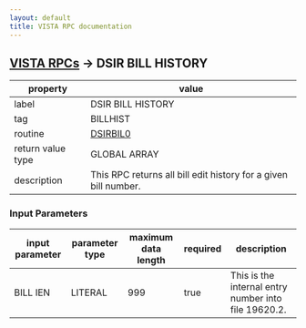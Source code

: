 ```yaml
---
layout: default
title: VISTA RPC documentation
---
```




## [VISTA RPCs](TableOfContent.md) &#8594; DSIR BILL HISTORY 

 property | value 
--- | --- 
 label | DSIR BILL HISTORY
 tag | BILLHIST
 routine | [DSIRBIL0](http://code.osehra.org/dox/Routine_DSIRBIL0_source.html)
 return value type | GLOBAL ARRAY
 description | This RPC returns all bill edit history for a given bill number.

### Input Parameters

| input parameter | parameter type | maximum data length | required | description | 
| --- | --- | --- | --- | --- | 
| BILL IEN | LITERAL | 999 | true | This is the internal entry number into file 19620.2. | 